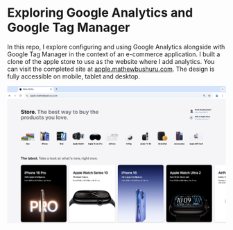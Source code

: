# Exploring Google Analytics and Google Tag Manager

In this repo, I explore configuring and using Google Analytics alongside  with  Google Tag Manager in the context of an e-commerce application. I built a clone of the apple store to use as the website where I add analytics. You can visit the completed site at [apple.mathewbushuru.com](https://apple.mathewbushuru.com/). The design is fully accessible on mobile, tablet and desktop.

![Desktop Progress](./public/progress-desktop.jpg)